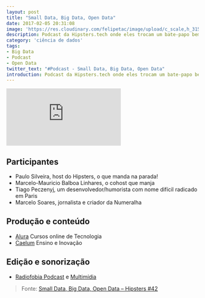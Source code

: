 ```yaml
---
layout: post
title: "Small Data, Big Data, Open Data"
date: 2017-02-05 20:31:08
image: 'https://res.cloudinary.com/felipetac/image/upload/c_scale,h_315,w_600/v1516739644/Hipsters-42_ou2f6d.png'
description: Podcast da Hipsters.tech onde eles trocam um bate-papo bem aberto e descontraído sobre Big Data
category: 'ciência de dados'
tags:
- Big Data
- Podcast
- Open Data
twitter_text: "#Podcast - Small Data, Big Data, Open Data"
introduction: Podcast da Hipsters.tech onde eles trocam um bate-papo bem genérico e descontraído sobre Big Data
---
```

<iframe class="podcast" src="https://hipsters.tech/?powerpress_embed=871-podcast&amp;powerpress_player=mediaelement-audio" frameborder="0" scrolling="no"></iframe>

## Participantes

- Paulo Silveira, host do Hipsters, o que manda na parada!
- Marcelo-Mauricio Balboa Linhares, o cohost que manja
- Tiago Peczenyj, um desenvolvedor/humorista com nome difícil radicado em Paris
- Marcelo Soares, jornalista e criador da Numeralha

## Produção e conteúdo

- [Alura](https://www.alura.com.br/) Cursos online de Tecnologia
- [Caelum](https://www.caelum.com.br/) Ensino e Inovação

## Edição e sonorização

- [Radiofobia Podcast](http://www.radiofobia.com.br/) e [Multimídia](http://www.radiofobia.com.br/)

> Fonte: [Small Data, Big Data, Open Data – Hipsters #42](https://hipsters.tech/small-data-big-data-open-data-hipsters-42/)

